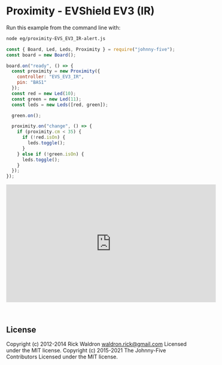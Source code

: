 <!--remove-start-->

# Proximity - EVShield EV3 (IR)

<!--remove-end-->








Run this example from the command line with:
```bash
node eg/proximity-EVS_EV3_IR-alert.js
```


```javascript
const { Board, Led, Leds, Proximity } = require("johnny-five");
const board = new Board();

board.on("ready", () => {
  const proximity = new Proximity({
    controller: "EVS_EV3_IR",
    pin: "BAS1"
  });
  const red = new Led(10);
  const green = new Led(11);
  const leds = new Leds([red, green]);

  green.on();

  proximity.on("change", () => {
    if (proximity.cm < 35) {
      if (!red.isOn) {
        leds.toggle();
      }
    } else if (!green.isOn) {
      leds.toggle();
    }
  });
});

```





<iframe width="560" height="315" src="https://www.youtube.com/embed/3qLXcXSP87g" frameborder="0" allowfullscreen></iframe>



&nbsp;

<!--remove-start-->

## License
Copyright (c) 2012-2014 Rick Waldron <waldron.rick@gmail.com>
Licensed under the MIT license.
Copyright (c) 2015-2021 The Johnny-Five Contributors
Licensed under the MIT license.

<!--remove-end-->
